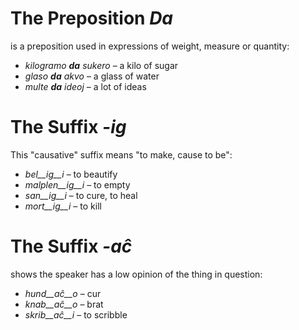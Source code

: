 # The Preposition *Da*

is a preposition used in expressions of weight, measure or quantity:

- *kilogramo __da__ sukero* – a kilo of sugar
- *glaso __da__ akvo* – a glass of water 
- *multe __da__ ideoj* – a lot of ideas 

# The Suffix *-ig*

This "causative" suffix means "to make, cause to be":

- *bel__ig__i* – to beautify
- *malplen__ig__i* – to empty
- *san__ig__i* – to cure, to heal
- *mort__ig__i* – to kill 

# The Suffix *-aĉ*

shows the speaker has a low opinion of the thing in question:

- *hund__aĉ__o* – cur
- *knab__aĉ__o* – brat
- *skrib__aĉ__i* – to scribble
 

